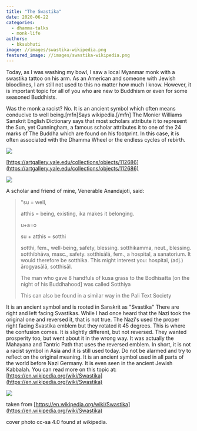 ```yaml
---
title: "The Swastika"
date: 2020-06-22
categories: 
  - dhamma-talks
  - monk-life
authors: 
  - bksubhuti
image: //images/swastika-wikipedia.png
featured_image: //images/swastika-wikipedia.png
---
```


Today, as I was washing my bowl, I saw a local Myanmar monk with a swastika tattoo on his arm. As an American and someone with Jewish bloodlines, I am still not used to this no matter how much I know. However, it is important topic for all of you who are new to Buddhism or even for some seasoned Buddhists.

Was the monk a racist? No. It is an ancient symbol which often means conducive to well being.\[mfn\]Says wikipedia.\[/mfn\] The Monier Williams Sanskrit English Dictionary says that most scholars attribute it to represent the Sun, yet Cunningham, a famous scholar attributes it to one of the 24 marks of The Buddha which are found on his footprint. In this case, it is often associated with the Dhamma Wheel or the endless cycles of rebirth.

![](/images/FootprintYale-1024x746.jpg)

[https://artgallery.yale.edu/collections/objects/112686](https://artgallery.yale.edu/collections/objects/112686)

![](/images/image-1.png)

A scholar and friend of mine, Venerable Anandajoti, said:

> "su = well,
> 
> atthis = being, existing, ika makes it belonging.
> 
> u+a=o
> 
> su + atthis = sotthi
> 
> sotthi, fem., well-being, safety, blessing. sotthikamma, neut., blessing. sotthibhāva, masc., safety. sotthisālā, fem., a hospital, a sanatorium. It would therefore be sotthika. This might interest you: hospital, (adj.) ārogyasālā, sotthisāl.
> 
> The man who gave 8 handfuls of kusa grass to the Bodhisatta \[on the night of his Buddhahood\] was called Sotthiya
> 
> This can also be found in a similar way in the Pali Text Society

It is an ancient symbol and is rooted in Sanskrit as "Svastika" There are right and left facing Svastikas. While I had once heard that the Nazi took the original one and reversed it, that is not true. The Nazi's used the proper right facing Svastika emblem but they rotated it 45 degrees. This is where the confusion comes. It is slightly different, but not reversed. They wanted prosperity too, but went about it in the wrong way. It was actually the Mahayana and Tantric Path that uses the reversed emblem. In short, it is not a racist symbol in Asia and it is still used today. Do not be alarmed and try to reflect on the original meaning. It is an ancient symbol used in all parts of the world before Nazi Germany. It is even seen in the ancient Jewish Kabbalah. You can read more on this topic at: [https://en.wikipedia.org/wiki/Swastika](https://en.wikipedia.org/wiki/Swastika)

![](/images/image.png)

taken from [https://en.wikipedia.org/wiki/Swastika](https://en.wikipedia.org/wiki/Swastika)

cover photo cc-sa 4.0 found at wikipedia.